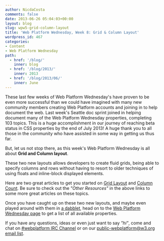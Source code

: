 ```yaml
---
author: NicdaCosta
comments: false
date: 2013-06-26 05:04:03+00:00
layout: blog
slug: wpw5-grid-column-layout
title: 'Web Platform Wednesday, Week 8: Grid & Column Layout'
wordpress_id: 467
categories:
- Content
- Web Platform Wednesday
path:
  - href: '/blog/'
    inner: blog
  - href: '/blog/2013/'
    inner: 2013
  - href: '/blog/2013/06/'
    inner: June
---
```


These last few weeks of Web Platform Wednesday's have proven to be even more successful than we could have imagined with many new community members creating Web Platform accounts and joining in to help document the web. Last week's Seattle doc sprint joined in helping document many of the Web Platform Wednesday properties, completing 103 topics. This is a huge accomplishment in our journey of reaching beta status in CSS properties by the end of July 2013! A huge thank you to all those in the community who have assisted in some way in getting us thus far.

But, let us not stop there, as this week's Web Platform Wednesday is all about **Grid and Column layout**.

These two new layouts allows developers to create fluid grids, being able to specify columns and rows without having to resort to older techniques of using floats and inline-block displayed elements.

Here are two great articles to get you started on [Grid Layout](http://css-tricks.com/almanac/properties/g/grid/) and [Column Count](http://css-tricks.com/almanac/properties/c/columns/). Be sure to check out the _"Other Resources"_ in the above links to some more great articles on these topics.

Once you have caught up on these two new layouts, and maybe even played around with them in [a dabblet](http://dabblet.com/gist/5862455), head on to the [Web Platform Wednesday page](http://docs.webplatform.org/wiki/Meta:web_platform_wednesday#Tasks) to get a list of all available properties.

If you have any questions, ideas or even just want to say _"hi"_, come and chat on [#webplatform IRC Channel](http://webchat.freenode.net/?channels=webplatform) or on our [public-webplatform@w3.org email list](mailto:public-webplatform@w3.org).
